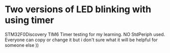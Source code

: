 # Two versions of LED blinking with using timer

STM32F0Discovery TIM6 Timer testing for my learning. NO StdPeriph used.
Everyone can copy or change it but i don't sure what it will be helpful for someone else ))

